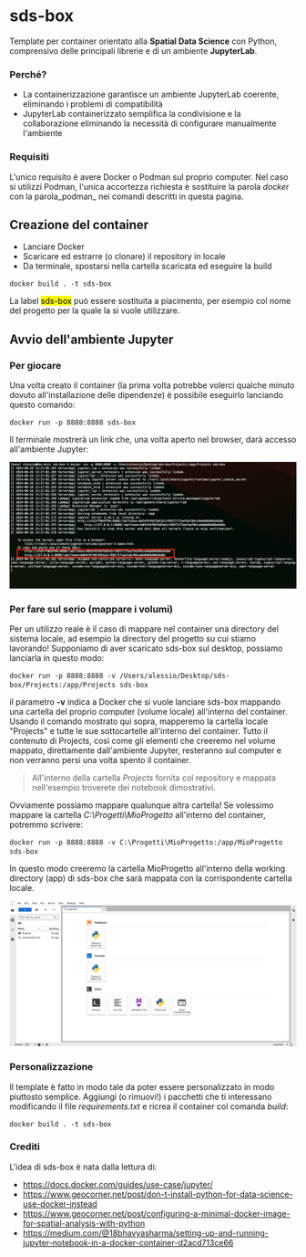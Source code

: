 # sds-box
Template per container orientato alla **Spatial Data Science** con Python, comprensivo delle principali librerie e di un ambiente **JupyterLab**.

### Perché?
 * La containerizzazione garantisce un ambiente JupyterLab coerente, eliminando i problemi di compatibilità
 * JupyterLab containerizzato semplifica la condivisione e la collaborazione eliminando la necessità di configurare manualmente l'ambiente

### Requisiti
L'unico requisito è avere Docker o Podman sul proprio computer. Nel caso si utilizzi Podman, l'unica accortezza richiesta è sostituire la parola _docker_ con la parola_podman_ nei comandi descritti in questa pagina. 

## Creazione del container
 * Lanciare Docker
 * Scaricare ed estrarre (o clonare) il repository in locale
 * Da terminale, spostarsi nella cartella scaricata ed eseguire la build
   
```
docker build . -t sds-box
```

La label <mark>sds-box</mark> può essere sostituita a piacimento, per esempio col nome del progetto per la quale la si vuole utilizzare.

## Avvio dell'ambiente Jupyter

### Per giocare
Una volta creato il container (la prima volta potrebbe volerci qualche minuto dovuto all'installazione delle dipendenze) è possibile eseguirlo lanciando questo comando:

```
docker run -p 8888:8888 sds-box
```

Il terminale mostrerà un link che, una volta aperto nel browser, darà accesso all'ambiente Jupyter:

<img src="screenshot_terminale.png" alt="terminale">

### Per fare sul serio (mappare i volumi)
Per un utilizzo reale è il caso di mappare nel container una directory del sistema locale, ad esempio la directory del progetto su cui stiamo lavorando! 
Supponiamo di aver scaricato sds-box sul desktop, possiamo lanciarla in questo modo:

```
docker run -p 8888:8888 -v /Users/alessio/Desktop/sds-box/Projects:/app/Projects sds-box
```

il parametro **-v** indica a Docker che si vuole lanciare sds-box mappando una cartella del proprio computer (volume locale) all'interno del container. Usando il comando mostrato qui sopra, mapperemo la cartella locale "Projects" e tutte le sue sottocartelle all'interno del container. Tutto il contenuto di Projects, così come gli elementi che creeremo nel volume mappato, direttamente dall'ambiente Jupyter, resteranno sul computer e non verranno persi una volta spento il container. 

> All'interno della cartella _Projects_ fornita col repository e mappata nell'esempio troverete dei notebook dimostrativi.  

Ovviamente possiamo mappare qualunque altra cartella! Se volessimo mappare la cartella _C:\Progetti\MioProgetto_ all'interno del container, potremmo scrivere:

```
docker run -p 8888:8888 -v C:\Progetti\MioProgetto:/app/MioProgetto sds-box
```

In questo modo creeremo la cartella MioProgetto all'interno della working directory (app) di sds-box che sarà mappata con la corrispondente cartella locale. 


<img src="screenshot_jupyter.png" alt="jupyter">

### Personalizzazione
Il template è fatto in modo tale da poter essere personalizzato in modo piuttosto semplice. Aggiungi (o rimuovi!) i pacchetti che ti interessano modificando il file _requirements.txt_ e ricrea il container col comanda _build_:

```
docker build . -t sds-box
```

### Crediti
L'idea di sds-box è nata dalla lettura di:

 * https://docs.docker.com/guides/use-case/jupyter/
 * https://www.geocorner.net/post/don-t-install-python-for-data-science-use-docker-instead
 * https://www.geocorner.net/post/configuring-a-minimal-docker-image-for-spatial-analysis-with-python
 * https://medium.com/@18bhavyasharma/setting-up-and-running-jupyter-notebook-in-a-docker-container-d2acd713ce66
